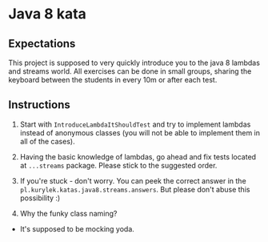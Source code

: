 # Java 8 kata
## Expectations
This project is supposed to very quickly introduce you to the java 8 lambdas and streams world. All exercises can be
done in small groups, sharing the keyboard between the students in every 10m or after each test.

## Instructions
1. Start with `IntroduceLambdaItShouldTest` and try to implement lambdas instead of anonymous classes (you will not be
able to implement them in all of the cases).

2. Having the basic knowledge of lambdas, go ahead and fix tests located at `...streams` package. Please stick to the
suggested order.

3. If you're stuck - don't worry. You can peek the correct answer in the `pl.kurylek.katas.java8.streams.answers`. But
please don't abuse this possibility :)

4. Why the funky class naming?
- It's supposed to be mocking yoda.